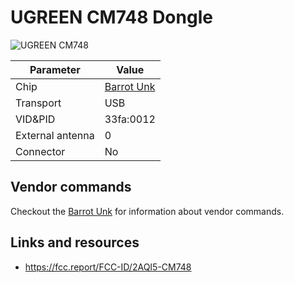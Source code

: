 # UGREEN CM748 Dongle

![UGREEN CM748](UGREEN_CM748.png)

| Parameter        | Value                               |
| ---------------- | ----------------------------------- |
| Chip             | [Barrot Unk](../Chip/Barrot_Unk.md) |
| Transport        | USB                                 |
| VID&PID          | 33fa:0012                           |
| External antenna | 0                                   |
| Connector        | No                                  |

## Vendor commands

Checkout the [Barrot Unk](../Chip/Barrot_Unk.md) for information about vendor commands.

## Links and resources

- <https://fcc.report/FCC-ID/2AQI5-CM748>
